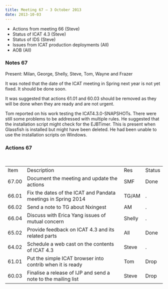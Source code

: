 ```yaml
---
title: Meeting 67 – 3 October 2013
date: 2013-10-03
---
```


  - Actions from meeting 66 (Steve)
  - Status of ICAT 4.3 (Steve)
  - Status of IDS (Steve)
  - Issues from ICAT production deployments (All)
  - AOB (All)

### Notes 67

Present: Milan, George, Shelly, Steve, Tom, Wayne and Frazer

It was noted that the date of the ICAT meeting in Spring next year is
not yet fixed. It should be done soon.

It was suggested that actions 61.01 and 60.03 should be removed as they
will be done when they are ready and are not urgent.

Tom reported on his work testing the ICAT4.3.0-SNAPSHOTs. There were
still some problems to be addressed with multiple rules. He suggested
that the installation script might check for the EJBTimer. This is
present when Glassfish is installed but might have been deleted. He had
been unable to use the installation scripts on
Windows.

### Actions 67

 

|       |                                                               |        |        |
| ----- | ------------------------------------------------------------- | ------ | ------ |
| Item  | Description                                                   | Res    | Status |
| 67.00 | Document the meeting and update the actions                   | SMF    | Done   |
| 66.01 | Fix the dates of the ICAT and Pandata meetings in Spring 2014 | TG/AM  | .      |
| 66.02 | Send a note to TG about Nxingest                              | AM     | .      |
| 66.04 | Discuss with Erica Yang issues of mutual concern              | Shelly | .      |
| 65.02 | Provide feedback on ICAT 4.3 and its related parts            | All    | Done   |
| 64.02 | Schedule a web cast on the contents of ICAT 4.3               | Steve  | .      |
| 61.01 | Put the simple ICAT browser into contrib when it is ready     | Tom    | Drop   |
| 60.03 | Finalise a release of IJP and send a note to the mailing list | Steve  | Drop   |

